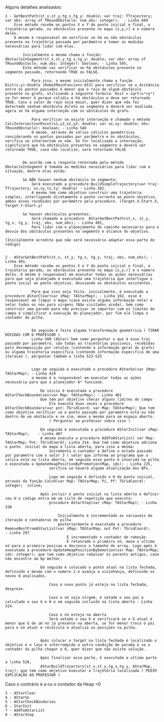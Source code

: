 Alguns detalhes analisados:

	1 - GetBestPath(st_x,st_y,tg_x,tg_y: double; var traj: TTrajectory; var obs: array of TRoundObstacle; num_obs: integer);  - Linha 609
		Esse método recebe os pontos X e Y do ponto inicial e final, a trajetória gerada, os obstáculos presente no mapa [x,y,r] e o número deles.
		O mesmo é responsável em verificar se há ou não obstáculos presente na trajetória passada por parâmetro e tomar as medidas necessárias para lidar com elas. 

			Inicialmente o mesmo chama a função: ObstacleInSegment(st_x,st_y,tg_x,tg_y: double; var obs: array of TRoundObstacle; num_obs: integer): boolean; - Linha 595, 
			Este método vai verificar se há obstáculos presente no segmento passado, retornando TRUE ou FALSE. 
					
				Para isso, o mesmo inicialmente chama a função Dist(x,y):double [RobotMainFuncions-653] para verificar se a distância entre os pontos passados é menor que o raio de algum obstáculo presente no grafo, utilizando a seguinte formula: Dist = sqrt(x²+y²) se for menor é porque colidiu e há obstáculos e deve ser retornado TRUE. Caso o valor do raio seja maior, quer dizer que não foi detectado nenhum obstáculo direto no segmento e deverá ser avaliada agora se há alguma interseção com os obstáculos do grafo. 
					
				Para verificar se existe interseção é chamado o método CalcIntersectionPoint(x1,y1,x2,y2: double; var vx,vy: double; obs: TRoundObstacle): boolean; - Linha 546
				O mesmo, através de vários cálculos geométricos considerando os pontos passados por parâmetro e os obstáculos, verifica se intersectam ou não. Se for localizada a interseção, significará que há obstáculos presentes no segmento e deverá ser retornado TRUE, caso não localize, será retornado FALSE
					

			De acordo com a resposta retornada pelo método ObstacleInSegment é tomada as medidas necessárias para lidar com a situação, dentre elas estão:
			
			Se NÃO houver nenhum obstáculo no segmento:		
				Será executado a procedure BuildSimpleTrajectory(var traj: TTrajectory; sx,sy,tx,ty: double) - Linha 582.
				A mesma tem como objetivo construir uma trajetória simples, interligando diretamente o ponto corrente ao ponto objetivo, ambos esses recebidos por parâmetro pela procedure. (Target.X-Start.X, Target.Y-Start.y)
			
			Se houver obstáculos presentes:
				Será chamado a procedure  AStarGetBestPath(st_x, st_y, tg_x, tg_y, traj, obs, num_obs); - Linha 491, 
				Para lidar com o planejamento do caminho necessário para o desvio dos obstáculos presentes no segmento e alcance do objetivo.
	
	[Inicialmente acredito que não será necessário adaptar essa parte do código]

				
	2 - AStarGetBestPath(st_x, st_y, tg_x, tg_y, traj, obs, num_obs); - Linha 491.
		Esse método recebe os pontos X e Y do ponto inicial e final, a trajetória gerada, os obstáculos presente no mapa [x,y,r] e o número deles. O mesmo é responsável em executar todas as ações necessárias para que seja planejada e executada uma trajetória que interligue o ponto incial ao ponto objetivo, desviando os obstáculos existentes. 
		
				Para que isso seja feito, inicialmente, é executado a procedure AStarClear(var iMap: TAStarMap); - Linha 162, esse é responsável em limpar o mapa (caso exista alguma informação nele) e setar todos os nós para virgens (Não visitados ainda), bem como construir uma parede para não precisar se importar com os limites do campo e simplificar a execução do planejador, por fim ele limpa o contador da pilha. 
		
							
				Em seguida é feita alguma transformação geometrica ( TIRAR DÚVIDAS COM O PROFESSOR ) 
				Linha 500 (AStar) bem como perguntar o que é esse traj passado por parametro, são todas as trajetórias possiveis, recebidas pelo decomposição por celulas (contendo a informação geral do grafo) ou alguma trajetoria especifica (contendo informação especifica de uma iteracao ), perguntar tambem a linha 523-525
				
						
				Logo em seguida é executado a procedure AStarGo(var iMap: TAStarMap); - Linha 414
				a mesma é a responsável em executar todas as ações necessária para que o planejador A* funcione.
				
					De inicio é executada a procedure AStarCheckBoundaries(var Map: TAStarMap); - Linha 401
					Que tem por objetivo checar alguns limites do campo
						Ele executa duas vezes a procedure AStarCheckBoundary(var pnt: TGridCoord; var Map: TAStarMap); Que tem como objetivo verificar se o ponto passado por parametro está ou não dentro de um obstáculo e se sim, move o mesmo para um espaço aberto.
						( Perguntar ao professor sobre isso ) 
						
					Em seguida é executada a procedure AStarInit(var iMap: TAStarMap);    - Linha 407
					A mesma executa a procedure AddToAStarList( var Map: TAStarMap; Pnt: TGridCoord); Linha 314. Que tem como objetivo adciona o ponto  inicial do mapa a lista aberta, para isso a mesma: 
						Incrementa o contador e define o estado passado por parametro com o valor 3 ( valor que informa ao programa que a celula está na lista aberta, em seguida esse ponto é inserida na pilha e executada a UpdateHeapPositionByPromotion(Map, idx); - Linha 225,
						verifica se haverá alguma atualização dos BPs.
						
						Logo em seguida é definido o H do ponto inicial, através da função CalcH(var Map: TAStarMap; Pi, Pf: TGridCoord): integer;  inline; 
					
					Após incluir o ponto inicial na lista aberta e definir seu H o código entra em um ciclo de repetição que executa:
						procedure AStarStep(var iMap: TAStarMap); - Linha 338
						
							Inicialmente é incrementado as variaveis de iteração e contadoras de pilha
							posteriormente é executada a procedure RemoveBestFromAStarList(var iMap: TAStarMap; out Pnt: TGridCoord);    - Linha 297
								É incrementado o contador de remoção
								É retonrado o primeiro nó, move o ultimo nó para a primeira posicao e decresce o tamanho do array. Logo após é executado a procedure UpdateHeapPositionByDemotion(var Map: TAStarMap; idx: integer); que tem como objetivo rebaixar os parents antigos, caso não encontre um bp melhor.  
					
					Em seguida é colocado o ponto atual na lista fechada, definindo o mesmo com o numero 2 e avança a vizinhança, definindo os novos 8 analisados. 
					
						Caso o novo ponto já esteja na lista fechada, despreze. 
						
						Caso o nó seja virgem, é setado o seu pai e calculado o seu G e H e em seguida incluido na lista aberta - Linha 314.
					
						Caso o nó esteja na aberta
						Será setado o seu G e verificará se o G atual é menor que G de um nó já presente na aberta, se for menor troca o pai para o nó atual e recalcula e atualiza as posições na pilha.
						
						
					Após colocar o target na lista fechada é localizado o objetivo e o laço é interrompido a outra condição de parada é se o contador da pilha chegar a 0, quer dizer que não existe solução.

					Após finalizar essa parte, é executada a ultima parte a linha 528, 
					AStarBuildTrajectory(st_x,st_y,tg_x,tg_y, AStarMap, traj); que tem como objetivo executar a trajetória localizada ( PEDIR EXPLICAÇÃO AO PROFESSOR ) 
Caso o contrário é a					ou o contador da Heap =0	
						
					
				
	
	
	
	
	
	
	
	3 - AStarClear
	4 - AStarGo
	5 - AStarCheckBoudaries
	6 - StarInit
	7 - AddToAStarList
	8 - AStarStep
